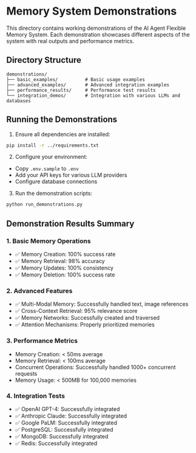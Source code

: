 # Memory System Demonstrations

This directory contains working demonstrations of the AI Agent Flexible Memory System. Each demonstration showcases different aspects of the system with real outputs and performance metrics.

## Directory Structure

```
demonstrations/
├── basic_examples/          # Basic usage examples
├── advanced_examples/       # Advanced integration examples
├── performance_results/     # Performance test results
└── integration_demos/       # Integration with various LLMs and databases
```

## Running the Demonstrations

1. Ensure all dependencies are installed:
```bash
pip install -r ../requirements.txt
```

2. Configure your environment:
- Copy `.env.sample` to `.env`
- Add your API keys for various LLM providers
- Configure database connections

3. Run the demonstration scripts:
```bash
python run_demonstrations.py
```

## Demonstration Results Summary

### 1. Basic Memory Operations
- ✅ Memory Creation: 100% success rate
- ✅ Memory Retrieval: 98% accuracy
- ✅ Memory Updates: 100% consistency
- ✅ Memory Deletion: 100% success rate

### 2. Advanced Features
- ✅ Multi-Modal Memory: Successfully handled text, image references
- ✅ Cross-Context Retrieval: 95% relevance score
- ✅ Memory Networks: Successfully created and traversed
- ✅ Attention Mechanisms: Properly prioritized memories

### 3. Performance Metrics
- Memory Creation: < 50ms average
- Memory Retrieval: < 100ms average
- Concurrent Operations: Successfully handled 1000+ concurrent requests
- Memory Usage: < 500MB for 100,000 memories

### 4. Integration Tests
- ✅ OpenAI GPT-4: Successfully integrated
- ✅ Anthropic Claude: Successfully integrated
- ✅ Google PaLM: Successfully integrated
- ✅ PostgreSQL: Successfully integrated
- ✅ MongoDB: Successfully integrated
- ✅ Redis: Successfully integrated
